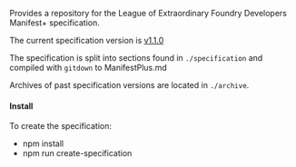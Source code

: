 Provides a repository for the League of Extraordinary Foundry Developers Manifest+ specification. 

The current specification version is [v1.1.0](ManifestPlus.md)

The specification is split into sections found in `./specification` and compiled with `gitdown` to ManifestPlus.md

Archives of past specification versions are located in `./archive`.

#### Install
To create the specification:
- npm install
- npm run create-specification 
